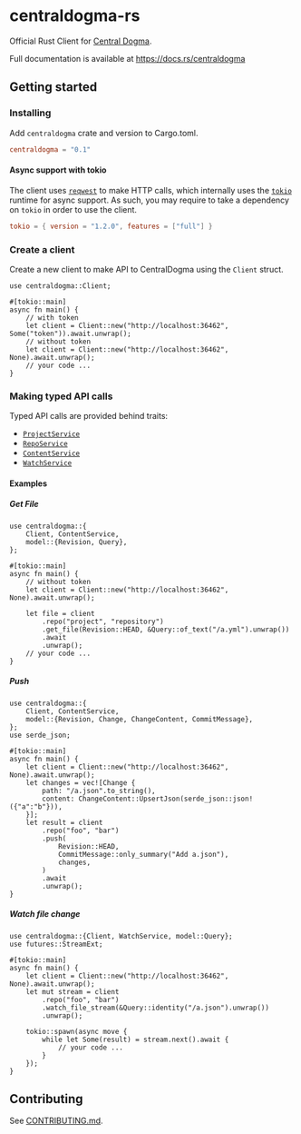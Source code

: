 # centraldogma-rs

Official Rust Client for [Central Dogma](https://line.github.io/centraldogma/).

Full documentation is available at <https://docs.rs/centraldogma>

## Getting started

### Installing

Add `centraldogma` crate and version to Cargo.toml.

```toml
centraldogma = "0.1"
```

#### Async support with tokio
The client uses [`reqwest`](https://crates.io/crates/reqwest) to make HTTP calls, which internally uses
the [`tokio`](https://crates.io/crates/tokio) runtime for async support. As such, you may require to take
a dependency on `tokio` in order to use the client.

```toml
tokio = { version = "1.2.0", features = ["full"] }
```

### Create a client

Create a new client to make API to CentralDogma using the `Client` struct.

```rust,no_run
use centraldogma::Client;

#[tokio::main]
async fn main() {
    // with token
    let client = Client::new("http://localhost:36462", Some("token")).await.unwrap();
    // without token
    let client = Client::new("http://localhost:36462", None).await.unwrap();
    // your code ...
}
```

### Making typed API calls

Typed API calls are provided behind traits:

* [`ProjectService`](https://docs.rs/centraldogma/0.1.0/centraldogma/trait.ProjectService.html)
* [`RepoService`](https://docs.rs/centraldogma/0.1.0/centraldogma/trait.RepoService.html)
* [`ContentService`](https://docs.rs/centraldogma/0.1.0/centraldogma/trait.ContentService.html)
* [`WatchService`](https://docs.rs/centraldogma/0.1.0/centraldogma/trait.WatchService.html)

#### Examples

##### Get File

```rust,no_run
use centraldogma::{
    Client, ContentService,
    model::{Revision, Query},
};

#[tokio::main]
async fn main() {
    // without token
    let client = Client::new("http://localhost:36462", None).await.unwrap();

    let file = client
        .repo("project", "repository")
        .get_file(Revision::HEAD, &Query::of_text("/a.yml").unwrap())
        .await
        .unwrap();
    // your code ...
}
```

##### Push

```rust,no_run
use centraldogma::{
    Client, ContentService,
    model::{Revision, Change, ChangeContent, CommitMessage},
};
use serde_json;

#[tokio::main]
async fn main() {
    let client = Client::new("http://localhost:36462", None).await.unwrap();
    let changes = vec![Change {
        path: "/a.json".to_string(),
        content: ChangeContent::UpsertJson(serde_json::json!({"a":"b"})),
    }];
    let result = client
        .repo("foo", "bar")
        .push(
            Revision::HEAD,
            CommitMessage::only_summary("Add a.json"),
            changes,
        )
        .await
        .unwrap();
}
```

##### Watch file change

```rust,no_run
use centraldogma::{Client, WatchService, model::Query};
use futures::StreamExt;

#[tokio::main]
async fn main() {
    let client = Client::new("http://localhost:36462", None).await.unwrap();
    let mut stream = client
        .repo("foo", "bar")
        .watch_file_stream(&Query::identity("/a.json").unwrap())
        .unwrap();

    tokio::spawn(async move {
        while let Some(result) = stream.next().await {
            // your code ...
        }
    });
}
```

## Contributing

See [CONTRIBUTING.md](CONTRIBUTING.md).
